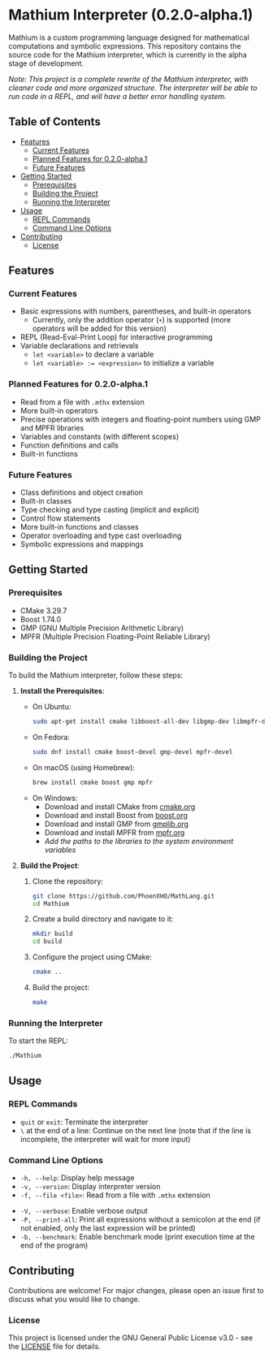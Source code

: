 # Mathium Interpreter (0.2.0-alpha.1)

Mathium is a custom programming language designed for mathematical computations and symbolic expressions. This repository contains the source code for the Mathium interpreter, which is currently in the alpha stage of development.

_Note: This project is a complete rewrite of the Mathium interpreter, with cleaner code and more organized structure. The interpreter will be able to run code in a REPL, and will have a better error handling system._

## Table of Contents
- [Features](#features)
	- [Current Features](#current-features)
	- [Planned Features for 0.2.0-alpha.1](#planned-features-for-020-alpha1)
	- [Future Features](#future-features)
- [Getting Started](#getting-started)
	- [Prerequisites](#prerequisites)
	- [Building the Project](#building-the-project)
	- [Running the Interpreter](#running-the-interpreter)
- [Usage](#usage)
	- [REPL Commands](#repl-commands)
	- [Command Line Options](#command-line-options)
- [Contributing](#contributing)
	- [License](#license)

## Features

### Current Features
- Basic expressions with numbers, parentheses, and built-in operators
	- Currently, only the addition operator (`+`) is supported (more operators will be added for this version)
- REPL (Read-Eval-Print Loop) for interactive programming
- Variable declarations and retrievals
	- `let <variable>` to declare a variable
	- `let <variable> := <expression>` to initialize a variable

### Planned Features for 0.2.0-alpha.1
- Read from a file with `.mthx` extension
- More built-in operators
- Precise operations with integers and floating-point numbers using GMP and MPFR libraries
- Variables and constants (with different scopes)
- Function definitions and calls
- Built-in functions

### Future Features
- Class definitions and object creation
- Built-in classes
- Type checking and type casting (implicit and explicit)
- Control flow statements
- More built-in functions and classes
- Operator overloading and type cast overloading
- Symbolic expressions and mappings

## Getting Started

### Prerequisites
- CMake 3.29.7
- Boost 1.74.0
- GMP (GNU Multiple Precision Arithmetic Library)
- MPFR (Multiple Precision Floating-Point Reliable Library)

### Building the Project

To build the Mathium interpreter, follow these steps:

1. **Install the Prerequisites**:
	- On Ubuntu:
		```sh
		sudo apt-get install cmake libboost-all-dev libgmp-dev libmpfr-dev
		```
	- On Fedora:
		```sh
		sudo dnf install cmake boost-devel gmp-devel mpfr-devel
		```
	- On macOS (using Homebrew):
		```sh
		brew install cmake boost gmp mpfr
		```
	- On Windows:
		- Download and install CMake from [cmake.org](https://cmake.org/download/)
		- Download and install Boost from [boost.org](https://www.boost.org/users/download/)
		- Download and install GMP from [gmplib.org](https://gmplib.org/)
		- Download and install MPFR from [mpfr.org](https://www.mpfr.org/)
		- _Add the paths to the libraries to the system environment variables_

2. **Build the Project**:
	1. Clone the repository:
		```sh
		git clone https://github.com/PhoenXHO/MathLang.git
		cd Mathium
		```

	2. Create a build directory and navigate to it:
		```sh
		mkdir build
		cd build
		```

	3. Configure the project using CMake:
		```sh
		cmake ..
		```

	4. Build the project:
		```sh
		make
		```

### Running the Interpreter
To start the REPL:
```sh
./Mathium
```

<!-- Not yet implemented -->
<!--To run a Mathium script:
```sh
./Mathium -f <script.mthl>
```-->

## Usage

### REPL Commands
- `quit` or `exit`: Terminate the interpreter
- `\` at the end of a line: Continue on the next line (note that if the line is incomplete, the interpreter will wait for more input)

### Command Line Options
- `-h, --help`: Display help message
- `-v, --version`: Display interpreter version
- `-f, --file <file>`: Read from a file with `.mthx` extension
<!--- `-D, --dev`: Enable debug mode-->
- `-V, --verbose`: Enable verbose output
- `-P, --print-all`: Print all expressions without a semicolon at the end (if not enabled, only the last expression will be printed)
- `-b, --benchmark`: Enable benchmark mode (print execution time at the end of the program)

## Contributing
Contributions are welcome! For major changes, please open an issue first to discuss what you would like to change.

### License
This project is licensed under the GNU General Public License v3.0 - see the [LICENSE](LICENSE) file for details.